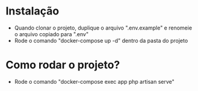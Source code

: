# Instalação
- Quando clonar o projeto, duplique o arquivo ".env.example" e renomeie o arquivo copiado para ".env"
- Rode o comando "docker-compose up -d" dentro da pasta do projeto


# Como rodar o projeto?
- Rode o comando "docker-compose exec app php artisan serve"
